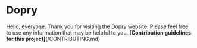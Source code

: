# Dopry
Hello, everyone. Thank you for visiting the Dopry website. Please feel free to use any information that may be helpful to you.
**[Contribution guidelines for this project]**(/CONTRIBUTING.md)